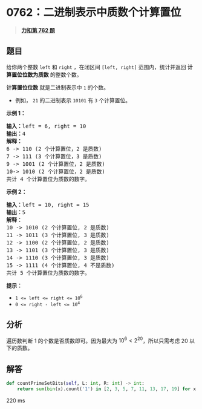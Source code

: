 # 0762：二进制表示中质数个计算置位


> <u>**[力扣第 762 题](https://leetcode.cn/problems/prime-number-of-set-bits-in-binary-representation/)**</u>

## 题目

<p>给你两个整数 <code>left</code> 和 <code>right</code> ，在闭区间 <code>[left, right]</code> 范围内，统计并返回 <strong>计算置位位数为质数</strong> 的整数个数。</p>

<p><strong>计算置位位数</strong> 就是二进制表示中 <code>1</code> 的个数。</p>

<ul>
<li>例如， <code>21</code> 的二进制表示 <code>10101</code> 有 <code>3</code> 个计算置位。</li>
</ul>



<p><strong>示例 1：</strong></p>

<pre>
<strong>输入：</strong>left = 6, right = 10
<strong>输出：</strong>4
<strong>解释：</strong>
6 -&gt; 110 (2 个计算置位，2 是质数)
7 -&gt; 111 (3 个计算置位，3 是质数)
9 -&gt; 1001 (2 个计算置位，2 是质数)
10-&gt; 1010 (2 个计算置位，2 是质数)
共计 4 个计算置位为质数的数字。
</pre>

<p><strong>示例 2：</strong></p>

<pre>
<strong>输入：</strong>left = 10, right = 15
<strong>输出：</strong>5
<strong>解释：</strong>
10 -&gt; 1010 (2 个计算置位, 2 是质数)
11 -&gt; 1011 (3 个计算置位, 3 是质数)
12 -&gt; 1100 (2 个计算置位, 2 是质数)
13 -&gt; 1101 (3 个计算置位, 3 是质数)
14 -&gt; 1110 (3 个计算置位, 3 是质数)
15 -&gt; 1111 (4 个计算置位, 4 不是质数)
共计 5 个计算置位为质数的数字。
</pre>



<p><strong>提示：</strong></p>

<ul>
<li><code>1 &lt;= left &lt;= right &lt;= 10<sup>6</sup></code></li>
<li><code>0 &lt;= right - left &lt;= 10<sup>4</sup></code></li>
</ul>


## 分析


遍历数判断 1 的个数是否质数即可。因为最大为 $10^6<2^20$，所以只需考虑 20 以下的质数。


## 解答

```python
def countPrimeSetBits(self, L: int, R: int) -> int:
	return sum(bin(x).count('1') in [2, 3, 5, 7, 11, 13, 17, 19] for x in range(L, R+1))
```

220 ms


